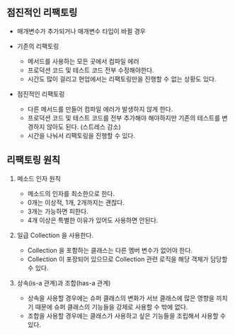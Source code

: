 ## 점진적인 리팩토링

- 매개변수가 추가되거나 매개변수 타입이 바뀔 경우

- 기존의 리팩토링
    - 메서드를 사용하는 모든 곳에서 컴파일 에러
    - 프로덕션 코드 및 테스트 코드 전부 수정해야한다.
    - 시간도 많이 걸리고 현업에서는 리팩토링만을 진행할 수 없는 상황도 있다.

- 점진적인 리팩토링
    - 다른 메서드를 만들어 컴파일 에러가 발생하지 않게 한다.
    - 프로덕션 코드 및 테스트 코드를 전부 추가해야 해야하지만 기존의 테스트를 변경하지 않아도 된다. (스트레스 감소)
    - 시간을 나눠서 리팩토링을 진행할 수 있다.

## 리팩토링 원칙

1. 메소드 인자 원칙
    - 메소드의 인자를 최소한으로 한다.
    - 0개는 이상적, 1개, 2개까지는 괜찮다.
    - 3개는 가능하면 피한다.
    - 4개 이상은 특별한 이유가 있어도 사용하면 안된다.

2. 일급 Collection 을 사용한다.
    - Collection 을 포함하는 클래스는 다른 멤버 변수가 없어야 한다.
    - Collection 이 포장되어 있으므로 Collection 관련 로직을 해당 객체가 담당할 수 있다.

3. 상속(is-a 관계)과 조합(has-a 관계)
    - 상속을 사용할 경우에는 슈퍼 클래스의 변화가 서브 클래스에 많은 영향을 끼치기 때문에 슈퍼 클래스의 기능들을 강제로 사용할 수 밖에 없다.
    - 조합을 사용할 경우에는 클래스가 사용하고 싶은 기능들을 조립해서 사용할 수 있다.